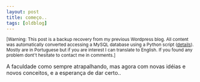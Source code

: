 ```yaml
---
layout: post
title: começo..
tags: [oldblog]
---
```


<small>[Warning: This post is a backup recovery from my previous Wordpress blog. All content was automatically converted accessing a MySQL database using a Python script (<a href="http://maluta.github.io/blog/convert-wordpress-to-jekyll/">details</a>). Mostly are in Portuguese but if you are interest I can translate to English. If you found any problem dont't hesitate to contact me in comments.]</small>



A faculdade como sempre atrapalhando, mas agora com novas idéias e novos conceitos, e a esperança de dar certo..
